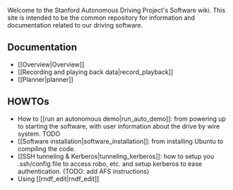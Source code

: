 Welcome to the Stanford Autonomous Driving Project's Software wiki. This site is intended to be the common repository for information and documentation related to our driving software.

## Documentation

* [[Overview|Overview]]
* [[Recording and playing back data|record_playback]]
* [[Planner|planner]]

## HOWTOs

* How to [[run an autonomous demo|run_auto_demo]]: from powering up to starting the software, with user information about the drive by wire system. TODO
* [[Software installation|software_installation]]: from installing Ubuntu to compiling the code.
* [[SSH tunneling & Kerberos|tunneling_kerberos]]: how to setup you .ssh/config file to access robo, etc. and setup kerberos to ease authentication. (TODO: add AFS instructions)
* Using [[rndf_edit|rndf_edit]]